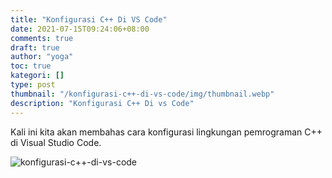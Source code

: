 ```yaml
---
title: "Konfigurasi C++ Di VS Code"
date: 2021-07-15T09:24:06+08:00
comments: true
draft: true
author: "yoga"
toc: true
kategori: []
type: post
thumbnail: "/konfigurasi-c++-di-vs-code/img/thumbnail.webp"
description: "Konfigurasi C++ Di vs Code"
---
```


Kali ini kita akan membahas cara konfigurasi lingkungan pemrograman C++ di Visual Studio Code.

<!--more-->

![konfigurasi-c++-di-vs-code](/konfigurasi-c++-di-vs-code/img/thumbnail.webp)


